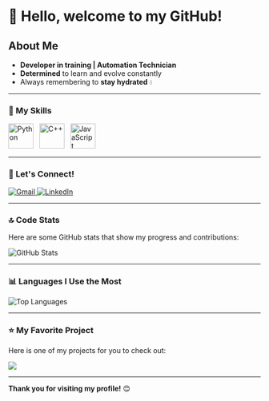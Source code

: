 # 👋 Hello, welcome to my GitHub!

## About Me
- **Developer in training | Automation Technician**
- **Determined** to learn and evolve constantly
- Always remembering to **stay hydrated** 💧

---

### 🚀 My Skills

<p align="left">
  <img width='50' height='50' src="https://cdn.jsdelivr.net/gh/devicons/devicon@latest/icons/python/python-original.svg" title="Python"/>&nbsp;&nbsp;
  <img width='50' height='50' src="https://cdn.jsdelivr.net/gh/devicons/devicon@latest/icons/cplusplus/cplusplus-plain.svg" title="C++"/>&nbsp;&nbsp;
  <img width='50' height='50' src="https://cdn.jsdelivr.net/gh/devicons/devicon@latest/icons/javascript/javascript-original.svg" title="JavaScript"/>&nbsp;&nbsp;
</p>

---

### 📱 Let's Connect!

<p align="left">
  <a href="mailto:contato.gabrielnmoura@gmail.com" target = "_blank" title="Gmail">
    <img src="https://img.shields.io/badge/-Gmail-FF0000?style=flat-square&labelColor=FF0000&logo=gmail&logoColor=white&link=mailto:contato.gabrielnmoura@gmail.com" alt="Gmail" />
  </a>
  
  <a href="https://www.linkedin.com/in/gabrielnmoura/" target = "_blank" title="LinkedIn">
    <img src="https://img.shields.io/badge/-Linkedin-0e76a8?style=flat-square&logo=linkedin&logoColor=white&link=https://www.linkedin.com/in/gabrielnmoura/" alt="LinkedIn"/>
  </a>
</p>

---

### 🔝 Code Stats

Here are some GitHub stats that show my progress and contributions:

![GitHub Stats](https://github-readme-stats.vercel.app/api?username=MouraGabriel53&show_icons=true&hide=contribs,prs&cache_seconds=86400&theme=swift)

---

### 📊 Languages I Use the Most

![Top Languages](https://github-readme-stats.vercel.app/api/top-langs/?username=MouraGabriel53&layout=compact)

---

### ⭐ My Favorite Project

Here is one of my projects for you to check out:

<a href="https://github.com/MouraGabriel53/Python_Things">
  <img align="center" src="https://github-readme-stats.vercel.app/api/pin/?username=MouraGabriel53&repo=Python_Things&theme=swift"/>
</a>

---

**Thank you for visiting my profile!** 😊

